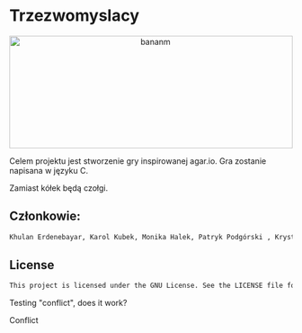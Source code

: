 # Trzezwomyslacy
<p align="center">
  <img src="https://media.istockphoto.com/id/1153864662/photo/playful-balls-in-a-ball-pit.jpg?s=1024x1024&w=is&k=20&c=2REO8feLvfamt9e6w3CO95Zb-mxhoDcfOAGcl9uqCLA=" width="100%" height="200" title="bananm">
  
Celem projektu jest stworzenie gry inspirowanej agar.io.
Gra zostanie napisana w języku C.

Zamiast kółek będą czołgi.
</p>


## Członkowie:
```sh
Khulan Erdenebayar, Karol Kubek, Monika Halek, Patryk Podgórski , Krystyna Bodziony
```
## License
```sh
This project is licensed under the GNU License. See the LICENSE file for details.

```
Testing "conflict", does it work?


Conflict
